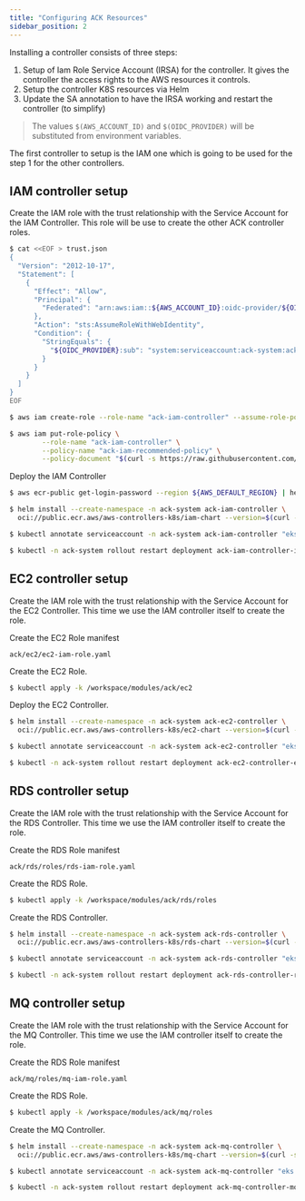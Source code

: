 ```yaml
---
title: "Configuring ACK Resources"
sidebar_position: 2
---
```


Installing a controller consists of three steps:
1. Setup of Iam Role Service Account (IRSA) for the controller. It gives the controller the access rights to the AWS resources it controls.
2. Setup the controller K8S resources via Helm
3. Update the SA annotation to have the IRSA working and restart the controller (to simplify)

>The values `$(AWS_ACCOUNT_ID)` and `$(OIDC_PROVIDER)` will be substituted from environment variables.

The first controller to setup is the IAM one which is going to be used for the step 1 for the other controllers.

## IAM controller setup
Create the IAM role with the trust relationship with the Service Account for the IAM Controller.
This role will be use to create the other ACK controller roles. 

```bash
$ cat <<EOF > trust.json
{
  "Version": "2012-10-17",
  "Statement": [
    {
      "Effect": "Allow",
      "Principal": {
        "Federated": "arn:aws:iam::${AWS_ACCOUNT_ID}:oidc-provider/${OIDC_PROVIDER}"
      },
      "Action": "sts:AssumeRoleWithWebIdentity",
      "Condition": {
        "StringEquals": {
          "${OIDC_PROVIDER}:sub": "system:serviceaccount:ack-system:ack-iam-controller"
        }
      }
    }
  ]
}
EOF

$ aws iam create-role --role-name "ack-iam-controller" --assume-role-policy-document file://trust.json 

$ aws iam put-role-policy \
        --role-name "ack-iam-controller" \
        --policy-name "ack-iam-recommended-policy" \
        --policy-document "$(curl -s https://raw.githubusercontent.com/aws-controllers-k8s/iam-controller/main/config/iam/recommended-inline-policy)"
```

Deploy the IAM Controller
```bash
$ aws ecr-public get-login-password --region ${AWS_DEFAULT_REGION} | helm registry login --username AWS --password-stdin public.ecr.aws

$ helm install --create-namespace -n ack-system ack-iam-controller \
  oci://public.ecr.aws/aws-controllers-k8s/iam-chart --version=$(curl -sL https://api.github.com/repos/aws-controllers-k8s/iam-controller/releases/latest | grep '"tag_name":' | cut -d'"' -f4) --set=aws.region=$AWS_DEFAULT_REGION

$ kubectl annotate serviceaccount -n ack-system ack-iam-controller "eks.amazonaws.com/role-arn=arn:aws:iam::${AWS_ACCOUNT_ID}:role/ack-iam-controller"

$ kubectl -n ack-system rollout restart deployment ack-iam-controller-iam-chart
```

## EC2 controller setup
Create the IAM role with the trust relationship with the Service Account for the EC2 Controller. This time we use the IAM controller itself to create the role.

Create the EC2 Role manifest

```file
ack/ec2/ec2-iam-role.yaml
```

Create the EC2 Role.
```bash
$ kubectl apply -k /workspace/modules/ack/ec2
```

Deploy the EC2 Controller.
```bash
$ helm install --create-namespace -n ack-system ack-ec2-controller \
  oci://public.ecr.aws/aws-controllers-k8s/ec2-chart --version=$(curl -sL https://api.github.com/repos/aws-controllers-k8s/ec2-controller/releases/latest | grep '"tag_name":' | cut -d'"' -f4) --set=aws.region=$AWS_DEFAULT_REGION

$ kubectl annotate serviceaccount -n ack-system ack-ec2-controller "eks.amazonaws.com/role-arn=arn:aws:iam::${AWS_ACCOUNT_ID}:role/ack-ec2-controller"

$ kubectl -n ack-system rollout restart deployment ack-ec2-controller-ec2-chart
```

## RDS controller setup
Create the IAM role with the trust relationship with the Service Account for the RDS Controller. This time we use the IAM controller itself to create the role.

Create the RDS Role manifest
```file
ack/rds/roles/rds-iam-role.yaml
```
Create the RDS Role.
```bash
$ kubectl apply -k /workspace/modules/ack/rds/roles
```

Create the RDS Controller.
```bash
$ helm install --create-namespace -n ack-system ack-rds-controller \
  oci://public.ecr.aws/aws-controllers-k8s/rds-chart --version=$(curl -sL https://api.github.com/repos/aws-controllers-k8s/rds-controller/releases/latest | grep '"tag_name":' | cut -d'"' -f4) --set=aws.region=$AWS_DEFAULT_REGION

$ kubectl annotate serviceaccount -n ack-system ack-rds-controller "eks.amazonaws.com/role-arn=arn:aws:iam::${AWS_ACCOUNT_ID}:role/ack-rds-controller"

$ kubectl -n ack-system rollout restart deployment ack-rds-controller-rds-chart
```

## MQ controller setup
Create the IAM role with the trust relationship with the Service Account for the MQ Controller. This time we use the IAM controller itself to create the role.

Create the RDS Role manifest
```file
ack/mq/roles/mq-iam-role.yaml
```
Create the RDS Role.
```bash
$ kubectl apply -k /workspace/modules/ack/mq/roles
```

Create the MQ Controller.
```bash
$ helm install --create-namespace -n ack-system ack-mq-controller \
  oci://public.ecr.aws/aws-controllers-k8s/mq-chart --version=$(curl -sL https://api.github.com/repos/aws-controllers-k8s/mq-controller/releases/latest | grep '"tag_name":' | cut -d'"' -f4) --set=aws.region=$AWS_DEFAULT_REGION

$ kubectl annotate serviceaccount -n ack-system ack-mq-controller "eks.amazonaws.com/role-arn=arn:aws:iam::${AWS_ACCOUNT_ID}:role/ack-mq-controller"

$ kubectl -n ack-system rollout restart deployment ack-mq-controller-mq-chart
```